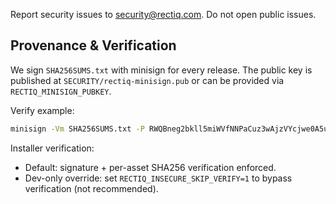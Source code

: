 Report security issues to security@rectiq.com. Do not open public issues.

## Provenance & Verification
We sign `SHA256SUMS.txt` with minisign for every release. The public key is published at `SECURITY/rectiq-minisign.pub` or can be provided via `RECTIQ_MINISIGN_PUBKEY`.

Verify example:

```bash
minisign -Vm SHA256SUMS.txt -P RWQBneg2bkll5miWVfNNPaCuz3wAjzVYcjwe0A5uR07iKxz24QlpGaj6
```

Installer verification:
- Default: signature + per-asset SHA256 verification enforced.
- Dev-only override: set `RECTIQ_INSECURE_SKIP_VERIFY=1` to bypass verification (not recommended).
